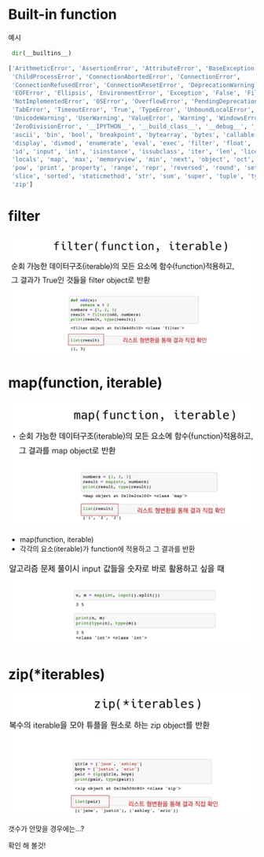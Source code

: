 # Built-in function 

예시

```python
 dir(__builtins__)
```

```bash
['ArithmeticError', 'AssertionError', 'AttributeError', 'BaseException', 'BlockingIOError', 'BrokenPipeError', 'BufferError', 'BytesWarning',
 'ChildProcessError', 'ConnectionAbortedError', 'ConnectionError',
 'ConnectionRefusedError', 'ConnectionResetError', 'DeprecationWarning',
 'EOFError', 'Ellipsis', 'EnvironmentError', 'Exception', 'False', 'FileExistsError', 'FileNotFoundError', 'FloatingPointError', 'FutureWarning', 'GeneratorExit', 'IOError', 'ImportError', 'ImportWarning', 'IndentationError', 'IndexError', 'InterruptedError', 'IsADirectoryError', 'KeyError', 'KeyboardInterrupt', 'LookupError', 'MemoryError', 'ModuleNotFoundError', 'NameError', 'None', 'NotADirectoryError', 'NotImplemented',
 'NotImplementedError', 'OSError', 'OverflowError', 'PendingDeprecationWarning',  'PermissionError', 'ProcessLookupError', 'RecursionError', 'ReferenceError',  'ResourceWarning', 'RuntimeError', 'RuntimeWarning', 'StopAsyncIteration',  'StopIteration', 'SyntaxError', 'SyntaxWarning', 'SystemError', 'SystemExit',
 'TabError', 'TimeoutError', 'True', 'TypeError', 'UnboundLocalError',  'UnicodeDecodeError', 'UnicodeEncodeError', 'UnicodeError', 'UnicodeTranslateError',
 'UnicodeWarning', 'UserWarning', 'ValueError', 'Warning', 'WindowsError',
 'ZeroDivisionError', '__IPYTHON__', '__build_class__', '__debug__', '__doc__',  '__import__', '__loader__', '__name__', '__package__', '__spec__', 'abs', 'all', 'any',
 'ascii', 'bin', 'bool', 'breakpoint', 'bytearray', 'bytes', 'callable', 'chr',  'classmethod', 'compile', 'complex', 'copyright', 'credits', 'delattr', 'dict', 'dir',
 'display', 'divmod', 'enumerate', 'eval', 'exec', 'filter', 'float', 'format',  'frozenset', 'get_ipython', 'getattr', 'globals', 'hasattr', 'hash', 'help', 'hex',
 'id', 'input', 'int', 'isinstance', 'issubclass', 'iter', 'len', 'license', 'list',
 'locals', 'map', 'max', 'memoryview', 'min', 'next', 'object', 'oct', 'open', 'ord',
 'pow', 'print', 'property', 'range', 'repr', 'reversed', 'round', 'set', 'setattr',
 'slice', 'sorted', 'staticmethod', 'str', 'sum', 'super', 'tuple', 'type', 'vars',
 'zip']
```



 

# filter

![image-20210726105104210](photo\image-20210726105104210.png)

# map(function, iterable)

![image-20210726104543446](photo/image-20210726104543446.png)

- map(function, iterable)
- 각각의 요소(iterable)가 function에 적용하고 그 결과를 반환

![image-20210726104733883](photo/image-20210726104733883.png)

# zip(*iterables)

![image-20210726105245090](photo/image-20210726105245090.png)

갯수가 안맞을 경우에는...?

확인 해 볼것!

